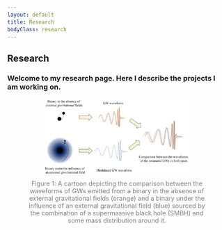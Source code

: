 ```yaml
---
layout: default
title: Research
bodyClass: research
---
```


<div class="research-container">
  <div class="research-text">
    <h2>Research</h2>
    <h3>Welcome to my research page. Here I describe the projects I am working on.</h3>
    <p>
      <figure style="text-align: center;">
        <img src="/assets/Research/Profiling_Depict.jpg" alt="Project 1 figure" style="max-width:80%; border-radius:8px;">
        <figcaption style="font-size:0.9rem; color:gray; margin-top:5px;">
        Figure 1: A cartoon depicting the comparison between the waveforms of GWs emitted from a binary in the absence of external gravitational fields (orange) and a binary under the influence of an external gravitational field (blue) sourced by the combination of a supermassive black hole (SMBH) and some mass distribution around it. 
        </figcaption>
      </figure>
    </p>
  </div>
</div>

